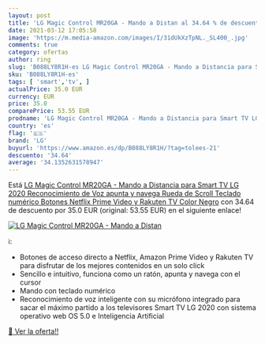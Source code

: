 ```yaml
---
layout: post
title: 'LG Magic Control MR20GA - Mando a Distan al 34.64 % de descuento'
date: 2021-03-12 17:05:58
image: 'https://m.media-amazon.com/images/I/31dUkXzTpNL._SL400_.jpg'
comments: true
category: ofertas
author: ring
slug: 'B088LY8R1H-es LG Magic Control MR20GA - Mando a Distancia para Smart TV...'
sku: 'B088LY8R1H-es'
tags: [ 'smart','tv', ]
actualPrice: 35.0 EUR
currency: EUR
price: 35.0
comparePrice: 53.55 EUR
prodname: 'LG Magic Control MR20GA - Mando a Distancia para Smart TV LG 2020  Reconocimiento de Voz  apunta y navega  Rueda de Scroll  Teclado numérico  Botones Netflix  Prime Video y Rakuten TV  Color Negro'
country: 'es'
flag: '🇪🇸'
brand: 'LG'
buyurl: 'https://www.amazon.es/dp/B088LY8R1H/?tag=tolees-21'
descuento: '34.64'
average: '34.1352631578947'
---
```


Está [LG Magic Control MR20GA - Mando a Distancia para Smart TV LG 2020  Reconocimiento de Voz  apunta y navega  Rueda de Scroll  Teclado numérico  Botones Netflix  Prime Video y Rakuten TV  Color Negro](https://www.amazon.es/dp/B088LY8R1H/?tag=tolees-21) con 34.64 de descuento por 35.0 EUR (original: 53.55 EUR) en el siguiente enlace!

[![LG Magic Control MR20GA - Mando a Distan](https://m.media-amazon.com/images/I/31dUkXzTpNL._SL400_.jpg)](https://www.amazon.es/dp/B088LY8R1H/?tag=tolees-21)

ℹ️:

- Botones de acceso directo a Netflix, Amazon Prime Video y Rakuten TV para disfrutar de los mejores contenidos en un solo click
- Sencillo e intuitivo, funciona como un ratón, apunta y navega con el cursor
- Mando con teclado numérico
- Reconocimiento de voz inteligente con su micrófono integrado para sacar el máximo partido a los televisores Smart TV LG 2020 con sistema operativo web OS 5.0 e Inteligencia Artificial

[🛒 Ver la oferta!!](https://www.amazon.es/dp/B088LY8R1H/?tag=tolees-21)
